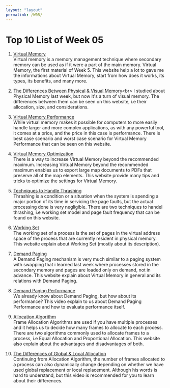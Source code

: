```yaml
---
layout: "layout"
permalink: /W05/
---
```


# Top 10 List of Week 05

1. [Virtual Memory](https://searchstorage.techtarget.com/definition/virtual-memory)<br>
Virtual memory is a memory management technique where secondary memory can be used as if it were a part of the main memory. Virtual Memory, the first material of Week 5. This website help a lot to gave me the informations about Virtual Memory, start from how does it works, its types, its benefits, and many more.

2. [The Differences Between Physical & Visual Memory](https://www.techwalla.com/articles/difference-virtual-memory-physical-memory_)<br>
I studied about Physical Memory last week, but now it's a turn of visual memory. The differences between them can be seen on this website, i.e their allocation, size, and considerations.

3. [Virtual Memory Performance](http://mirrors.tripadvisor.com/centos-vault/4.2/docs/html/rhel-isa-en-4/s1-memory-concepts-perf.html)<br>
While virtual memory makes it possible for computers to more easily handle larger and more complex applications, as with any powerful tool, it comes at a price, and the price in this case is performance. There is best case scenario and worst case scenario for Virtual Memory Performance that can be seen on this website.

4. [Virtual Memory Optimization](https://people.richland.edu/dkirby/172vmo.htm)<br>
There is a way to increase Virtual Memory beyond the recommended maximum. Increasing Virtual Memory beyond the recommended maximum enables us to export large map documents to PDFs that preserve all of the map elements. This website provide many tips and tricks to optimize the settings for Virtual Memory.

5. [Techniques to Handle Thrashing](https://www.geeksforgeeks.org/techniques-to-handle-thrashing/)<br>
Thrashing is a condition or a situation when the system is spending a major portion of its time in servicing the page faults, but the actual processing done is very negligible. There are two techniques to handel thrashing, i.e working set model and page fault frequency that can be found on this website.

6. [Working Set](https://docs.microsoft.com/en-us/windows/win32/memory/working-set)<br>
The working set of a process is the set of pages in the virtual address space of the process that are currently resident in physical memory. This website explain about Working Set (mostly about its description).

7. [Demand Paging](https://www.guru99.com/virtual-memory-in-operating-system.html)<br>
A Demand Paging mechanism is very much similar to a paging system with swapping that i learned last week where processes stored in the secondary memory and pages are loaded only on demand, not in advance. This website explain about Virtual Memory in general and its relations with Demand Paging.

8. [Demand Paging Performance](https://www.youtube.com/watch?v=GPcsNmpMP70)<br>
We already know about Demand Paging, but how about its performance? This video explain to us about Demand Paging Performance and how to evaluate performance itself.

9. [Allocation Algorithm](https://www.geeksforgeeks.org/operating-system-allocation-frames/)<br>
Frame Allocation Algorithms are used if you have multiple processes and it helps us to decide how many frames to allocate to each process. There are two algorithms commonly used to allocate frames to a process, i.e Equal Allocation and Proportional Allocation. This website also explain about the advantages and disadvantages of both.

10. [The Differences of Global & Local Allocation](https://www.youtube.com/watch?v=DAZSOh77VT4)<br>
Continuing from Allocation Algorithm, the number of frames allocated to a process can also dynamically change depending on whether we have used global replacement or local replacement. Although his words is hard to understand, but this video is recommended for you to learn about their differences.
